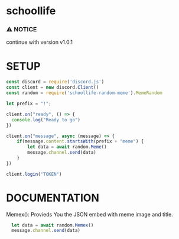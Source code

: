 # schoollife

### ⚠ NOTICE
continue with version v1.0.1

# SETUP
```js
const discord = require('discord.js')
const client = new discord.Client()
const random = require('schoollife-random-meme').MemeRandom

let prefix = "!";

client.on("ready", () => {
  console.log("Ready to go")
})

client.on("message", async (message) => {
    if(message.content.startsWith(prefix + "meme") {
        let data = await random.Meme()
        message.channel.send(data)
    }
})

client.login("TOKEN")
```

# DOCUMENTATION

Memex(): Provieds You the JSON embed with meme image and title.

```js
  let data = await random.Memex()
  message.channel.send(data)
```
